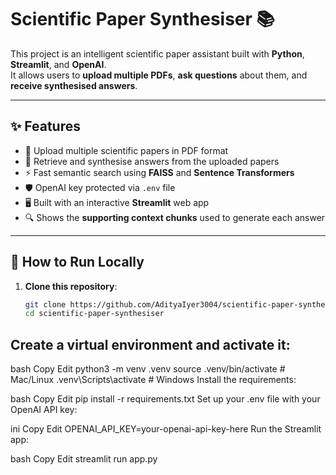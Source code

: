 # Scientific Paper Synthesiser 📚

This project is an intelligent scientific paper assistant built with **Python**, **Streamlit**, and **OpenAI**.  
It allows users to **upload multiple PDFs**, **ask questions** about them, and **receive synthesised answers**.

---

## ✨ Features

- 📄 Upload multiple scientific papers in PDF format
- 🧠 Retrieve and synthesise answers from the uploaded papers
- ⚡ Fast semantic search using **FAISS** and **Sentence Transformers**
- 🛡️ OpenAI key protected via `.env` file
- 🖥️ Built with an interactive **Streamlit** web app
- 🔍 Shows the **supporting context chunks** used to generate each answer

---

## 🚀 How to Run Locally

1. **Clone this repository**:
   ```bash
   git clone https://github.com/AdityaIyer3004/scientific-paper-synthesiser.git
   cd scientific-paper-synthesiser


##  Create a virtual environment and activate it:

bash
Copy
Edit
python3 -m venv .venv
source .venv/bin/activate   # Mac/Linux
.venv\Scripts\activate      # Windows
Install the requirements:

bash
Copy
Edit
pip install -r requirements.txt
Set up your .env file with your OpenAI API key:

ini
Copy
Edit
OPENAI_API_KEY=your-openai-api-key-here
Run the Streamlit app:

bash
Copy
Edit
streamlit run app.py

